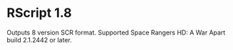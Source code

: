 # RScript 1.8
Outputs 8 version SCR format.
Supported Space Rangers HD: A War Apart build 2.1.2442 or later.